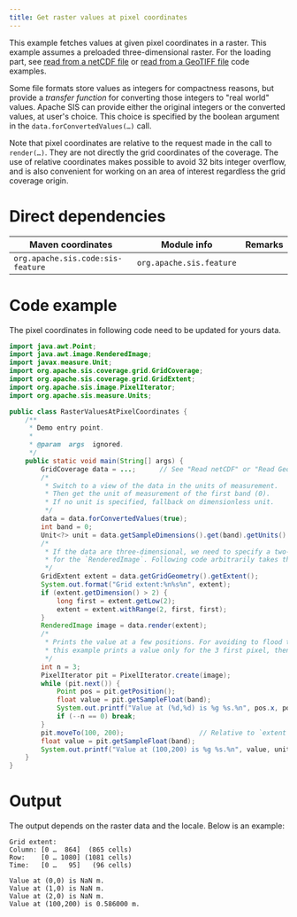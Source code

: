 ```yaml
---
title: Get raster values at pixel coordinates
---
```


This example fetches values at given pixel coordinates in a raster.
This example assumes a preloaded three-dimensional raster.
For the loading part,
see [read from a netCDF file](read_netcdf.html)
or [read from a GeoTIFF file](read_geotiff.html)
code examples.

Some file formats store values as integers for compactness reasons,
but provide a _transfer function_ for converting those integers to "real world" values.
Apache SIS can provide either the original integers or the converted values, at user's choice.
This choice is specified by the boolean argument in the `data.​forConvertedValues(…)` call.

Note that pixel coordinates are relative to the request made in the call to `render(…)`.
They are not directly the grid coordinates of the coverage.
The use of relative coordinates makes possible to avoid 32 bits integer overflow,
and is also convenient for working on an area of interest regardless the grid coverage origin.


# Direct dependencies

Maven coordinates                 | Module info              | Remarks
--------------------------------- | ------------------------ | -------
`org.apache.sis.code:sis-feature` | `org.apache.sis.feature` |


# Code example

The pixel coordinates in following code need to be updated for yours data.

```java
import java.awt.Point;
import java.awt.image.RenderedImage;
import javax.measure.Unit;
import org.apache.sis.coverage.grid.GridCoverage;
import org.apache.sis.coverage.grid.GridExtent;
import org.apache.sis.image.PixelIterator;
import org.apache.sis.measure.Units;

public class RasterValuesAtPixelCoordinates {
    /**
     * Demo entry point.
     *
     * @param  args  ignored.
     */
    public static void main(String[] args) {
        GridCoverage data = ...;      // See "Read netCDF" or "Read GeoTIFF" code examples.
        /*
         * Switch to a view of the data in the units of measurement.
         * Then get the unit of measurement of the first band (0).
         * If no unit is specified, fallback on dimensionless unit.
         */
        data = data.forConvertedValues(true);
        int band = 0;
        Unit<?> unit = data.getSampleDimensions().get(band).getUnits().orElse(Units.UNITY);
        /*
         * If the data are three-dimensional, we need to specify a two-dimensional slice
         * for the `RenderedImage`. Following code arbitrarily takes the first slice.
         */
        GridExtent extent = data.getGridGeometry().getExtent();
        System.out.format("Grid extent:%n%s%n", extent);
        if (extent.getDimension() > 2) {
            long first = extent.getLow(2);
            extent = extent.withRange(2, first, first);
        }
        RenderedImage image = data.render(extent);
        /*
         * Prints the value at a few positions. For avoiding to flood the output stream,
         * this example prints a value only for the 3 first pixel, then an arbitrary pixel.
         */
        int n = 3;
        PixelIterator pit = PixelIterator.create(image);
        while (pit.next()) {
            Point pos = pit.getPosition();
            float value = pit.getSampleFloat(band);
            System.out.printf("Value at (%d,%d) is %g %s.%n", pos.x, pos.y, value, unit);
            if (--n == 0) break;
        }
        pit.moveTo(100, 200);                   // Relative to `extent` low coordinates.
        float value = pit.getSampleFloat(band);
        System.out.printf("Value at (100,200) is %g %s.%n", value, unit);
    }
}
```


# Output

The output depends on the raster data and the locale.
Below is an example:

```
Grid extent:
Column: [0 …  864]  (865 cells)
Row:    [0 … 1080] (1081 cells)
Time:   [0 …   95]   (96 cells)

Value at (0,0) is NaN m.
Value at (1,0) is NaN m.
Value at (2,0) is NaN m.
Value at (100,200) is 0.586000 m.
```
